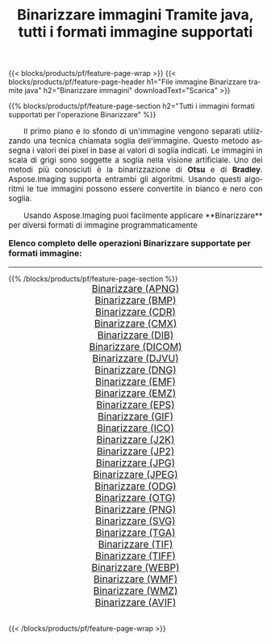 ﻿---
title: Binarizzare immagini Tramite java, tutti i formati immagine supportati 
weight: 3920
url: /it/java/binarize/ 
lang: it
langdirlevel: 2
locales: zh-hans,ja,it,ru,de,es,fr,nl,id,lt,pl,pt,vi,tr,ko,zh-hant,ar,hi,th,sv,cs,uk,he
description: Usando Aspose.Imaging puoi facilmente Binarizzare immagini tramite java
---

{{< blocks/products/pf/feature-page-wrap >}}
{{< blocks/products/pf/feature-page-header h1="File immagine Binarizzare tramite java" h2="Binarizzare immagini" downloadText="Scarica" >}}


{{% blocks/products/pf/feature-page-section  h2="Tutti i immagini formati supportati per l'operazione Binarizzare" %}}
<p align="justify" style="text-indent:2em;font-size:15px;">
Il primo piano e lo sfondo di un'immagine vengono separati utilizzando una tecnica chiamata soglia dell'immagine. Questo metodo assegna i valori dei pixel in base ai valori di soglia indicati. Le immagini in scala di grigi sono soggette a soglia nella visione artificiale. Uno dei metodi più conosciuti è la binarizzazione di <b>Otsu</b> e di <b>Bradley</b>. Aspose.Imaging supporta entrambi gli algoritmi. Usando questi algoritmi le tue immagini possono essere convertite in bianco e nero con soglia.
</p>
<p align="justify" style="text-indent:2em;font-size:15px;">
Usando Aspose.Imaging puoi facilmente applicare **Binarizzare** per diversi formati di immagine programmaticamente
</p>
<h3 style="margin-top:16px;">
Elenco completo delle operazioni Binarizzare supportate per formati immagine:
</h3>
<hr/>
{{% /blocks/products/pf/feature-page-section %}}
<div class="container-fluid productfamilypage bg-gray">
    <div class="convertypes bg-gray agp-content section">
        <div class="container">
		<div class="row other-converters" style="gap: 10px;font-size: 19px;text-align:center;">
		    <div class='col-md-3 other-converter remove-lp remove-rp'><a href="/imaging/it/java/binarize/apng/" style="padding:15px;">Binarizzare (APNG)</a></div><div class='col-md-3 other-converter remove-lp remove-rp'><a href="/imaging/it/java/binarize/bmp/" style="padding:15px;">Binarizzare (BMP)</a></div><div class='col-md-3 other-converter remove-lp remove-rp'><a href="/imaging/it/java/binarize/cdr/" style="padding:15px;">Binarizzare (CDR)</a></div><div class='col-md-3 other-converter remove-lp remove-rp'><a href="/imaging/it/java/binarize/cmx/" style="padding:15px;">Binarizzare (CMX)</a></div><div class='col-md-3 other-converter remove-lp remove-rp'><a href="/imaging/it/java/binarize/dib/" style="padding:15px;">Binarizzare (DIB)</a></div><div class='col-md-3 other-converter remove-lp remove-rp'><a href="/imaging/it/java/binarize/dicom/" style="padding:15px;">Binarizzare (DICOM)</a></div><div class='col-md-3 other-converter remove-lp remove-rp'><a href="/imaging/it/java/binarize/djvu/" style="padding:15px;">Binarizzare (DJVU)</a></div><div class='col-md-3 other-converter remove-lp remove-rp'><a href="/imaging/it/java/binarize/dng/" style="padding:15px;">Binarizzare (DNG)</a></div><div class='col-md-3 other-converter remove-lp remove-rp'><a href="/imaging/it/java/binarize/emf/" style="padding:15px;">Binarizzare (EMF)</a></div><div class='col-md-3 other-converter remove-lp remove-rp'><a href="/imaging/it/java/binarize/emz/" style="padding:15px;">Binarizzare (EMZ)</a></div><div class='col-md-3 other-converter remove-lp remove-rp'><a href="/imaging/it/java/binarize/eps/" style="padding:15px;">Binarizzare (EPS)</a></div><div class='col-md-3 other-converter remove-lp remove-rp'><a href="/imaging/it/java/binarize/gif/" style="padding:15px;">Binarizzare (GIF)</a></div><div class='col-md-3 other-converter remove-lp remove-rp'><a href="/imaging/it/java/binarize/ico/" style="padding:15px;">Binarizzare (ICO)</a></div><div class='col-md-3 other-converter remove-lp remove-rp'><a href="/imaging/it/java/binarize/j2k/" style="padding:15px;">Binarizzare (J2K)</a></div><div class='col-md-3 other-converter remove-lp remove-rp'><a href="/imaging/it/java/binarize/jp2/" style="padding:15px;">Binarizzare (JP2)</a></div><div class='col-md-3 other-converter remove-lp remove-rp'><a href="/imaging/it/java/binarize/jpg/" style="padding:15px;">Binarizzare (JPG)</a></div><div class='col-md-3 other-converter remove-lp remove-rp'><a href="/imaging/it/java/binarize/jpeg/" style="padding:15px;">Binarizzare (JPEG)</a></div><div class='col-md-3 other-converter remove-lp remove-rp'><a href="/imaging/it/java/binarize/odg/" style="padding:15px;">Binarizzare (ODG)</a></div><div class='col-md-3 other-converter remove-lp remove-rp'><a href="/imaging/it/java/binarize/otg/" style="padding:15px;">Binarizzare (OTG)</a></div><div class='col-md-3 other-converter remove-lp remove-rp'><a href="/imaging/it/java/binarize/png/" style="padding:15px;">Binarizzare (PNG)</a></div><div class='col-md-3 other-converter remove-lp remove-rp'><a href="/imaging/it/java/binarize/svg/" style="padding:15px;">Binarizzare (SVG)</a></div><div class='col-md-3 other-converter remove-lp remove-rp'><a href="/imaging/it/java/binarize/tga/" style="padding:15px;">Binarizzare (TGA)</a></div><div class='col-md-3 other-converter remove-lp remove-rp'><a href="/imaging/it/java/binarize/tif/" style="padding:15px;">Binarizzare (TIF)</a></div><div class='col-md-3 other-converter remove-lp remove-rp'><a href="/imaging/it/java/binarize/tiff/" style="padding:15px;">Binarizzare (TIFF)</a></div><div class='col-md-3 other-converter remove-lp remove-rp'><a href="/imaging/it/java/binarize/webp/" style="padding:15px;">Binarizzare (WEBP)</a></div><div class='col-md-3 other-converter remove-lp remove-rp'><a href="/imaging/it/java/binarize/wmf/" style="padding:15px;">Binarizzare (WMF)</a></div><div class='col-md-3 other-converter remove-lp remove-rp'><a href="/imaging/it/java/binarize/wmz/" style="padding:15px;">Binarizzare (WMZ)</a></div><div class='col-md-3 other-converter remove-lp remove-rp'><a href="/imaging/it/java/binarize/avif/" style="padding:15px;">Binarizzare (AVIF)</a></div>
                </div>
        </div>
    </div>
</div>
<br/>

{{< /blocks/products/pf/feature-page-wrap >}}
